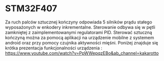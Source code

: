# STM32F407

Za ruch palców sztucznej kończyny odpowiada 5 silników prądu stałego wyposażonych w enkodery inkrementalne.
Sterowanie odbywa się w pętli zamkniętej z zaimplementowanymi regulatorami PID.
Sterować sztuczną kończyną można za pomocą aplikacji na urządzenie mobilne z systemem android oraz przy pomocy czujnika aktywności mięśni.
Poniżej znajduje się krótka prezentacja funkcjonalności urządzenia :
https://www.youtube.com/watch?v=PpWWepqzEBo&ab_channel=kakarotto
